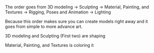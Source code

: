 

The order goes from 
3D modeling -> Sculpting -> Material, Painting, and Textures -> Rigging, Poses and Animation -> Lighting

Because this order makes sure you can create models right away and it goes from simple to more advance art.

3D modeling and Sculpting (First two) are shaping

Material, Painting, and Textures is coloring it